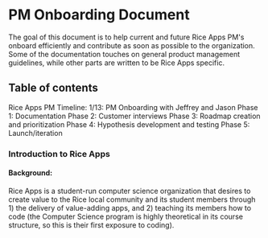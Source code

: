 # PM Onboarding Document

The goal of this document is to help current and future Rice Apps PM's onboard efficiently and contribute as soon as possible to the organization. Some of the documentation touches on general product management guidelines, while other parts are written to be Rice Apps specific. 

## Table of contents
Rice Apps PM Timeline:
1/13: PM Onboarding with Jeffrey and Jason
Phase 1: Documentation
Phase 2: Customer interviews
Phase 3: Roadmap creation and prioritization
Phase 4: Hypothesis development and testing
Phase 5: Launch/iteration

### Introduction to Rice Apps
#### Background:
Rice Apps is a student-run computer science organization that desires to create value to the Rice local community and its student members through 1) the delivery of value-adding apps, and 2) teaching its members how to code (the Computer Science program is highly theoretical in its course structure, so this is their first exposure to coding).

